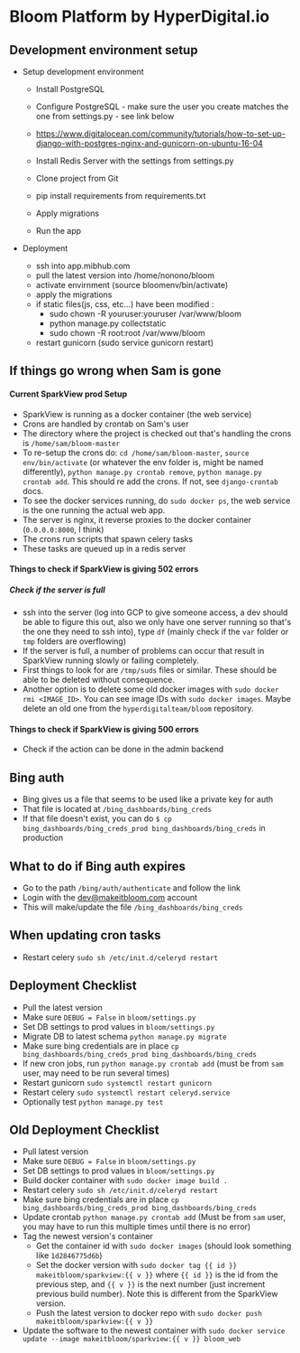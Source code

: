 # Bloom Platform by HyperDigital.io


## Development environment setup

- Setup development environment

  - Install PostgreSQL
  - Configure PostgreSQL - make sure the user you create matches the one from settings.py - see link below

  - https://www.digitalocean.com/community/tutorials/how-to-set-up-django-with-postgres-nginx-and-gunicorn-on-ubuntu-16-04
  - Install Redis Server with the settings from settings.py
  - Clone project from Git
  - pip install requirements from requirements.txt
  - Apply migrations
  - Run the app

- Deployment
  - ssh into app.mibhub.com
  - pull the latest version into /home/nonono/bloom
  - activate envirnment (source bloomenv/bin/activate)
  - apply the migrations
  - if static files(js, css, etc...) have been modified :
    - sudo chown -R youruser:youruser /var/www/bloom
    - python manage.py collectstatic
    - sudo chown -R root:root /var/www/bloom
  - restart gunicorn (sudo service gunicorn restart)

## If things go wrong when Sam is gone


#### Current SparkView prod Setup
 - SparkView is running as a docker container (the web service)
 - Crons are handled by crontab on Sam's user
 - The directory where the project is checked out that's handling the crons is `/home/sam/bloom-master`
 - To re-setup the crons do: `cd /home/sam/bloom-master`, `source env/bin/activate` (or whatever the env folder is, might be named differently), `python manage.py crontab remove`, `python manage.py crontab add`. This should re add the crons. If not, see `django-crontab` docs.
 - To see the docker services running, do `sudo docker ps`, the web service is the one running the actual web app.
 - The server is nginx, it reverse proxies to the docker container (`0.0.0.0:8000`, I think)
 - The crons run scripts that spawn celery tasks
 - These tasks are queued up in a redis server
 
 
#### Things to check if SparkView is giving 502 errors
 ##### Check if the server is full
  - ssh into the server (log into GCP to give someone access, a dev should be able to figure this out, also we only have one server running so that's the one they need to ssh into), type `df` (mainly check if the `var` folder or `tmp` folders are overflowing)
  - If the server is full, a number of problems can occur that result in SparkView running slowly or failing completely.
  - First things to look for are `/tmp/suds` files or similar. These should be able to be deleted without consequence.
  - Another option is to delete some old docker images with  `sudo docker rmi <IMAGE_ID>`. You can see image IDs with `sudo docker images`. Maybe delete an old one from the `hyperdigitalteam/bloom` repository.


#### Things to check if SparkView is giving 500 errors
 - Check if the action can be done in the admin backend
 
 
## Bing auth
 - Bing gives us a file that seems to be used like a private key for auth
 - That file is located at `/bing_dashboards/bing_creds`
 - If that file doesn't exist, you can do `$ cp bing_dashboards/bing_creds_prod bing_dashboards/bing_creds` in production
 
 
## What to do if Bing auth expires
 - Go to the path `/bing/auth/authenticate` and follow the link
 - Login with the dev@makeitbloom.com account
 - This will make/update the file `/bing_dashboards/bing_creds`
 
 
##  When updating cron tasks
 - Restart celery `sudo sh /etc/init.d/celeryd restart`
 
## Deployment Checklist
 - Pull the latest version
 - Make sure `DEBUG = False` in `bloom/settings.py`
 - Set DB settings to prod values in `bloom/settings.py` 
 - Migrate DB to latest schema `python manage.py migrate`
 - Make sure bing credentials are in place `cp bing_dashboards/bing_creds_prod bing_dashboards/bing_creds`
 - If new cron jobs, run `python manage.py crontab add` (must be from `sam` user, may need to be run several times)
 - Restart gunicorn `sudo systemctl restart gunicorn`
 - Restart celery `sudo systemctl restart celeryd.service`
 - Optionally test `python manage.py test`
 
## Old Deployment Checklist

 - Pull latest version
 - Make sure `DEBUG = False` in `bloom/settings.py`
 - Set DB settings to prod values in `bloom/settings.py`
 - Build docker container with `sudo docker image build .`
 - Restart celery `sudo sh /etc/init.d/celeryd restart`
 - Make sure bing credentials are in place `cp bing_dashboards/bing_creds_prod bing_dashboards/bing_creds`
 - Update crontab `python manage.py crontab add` (Must be from `sam` user, you may have to run this multiple times until there is no error)
 - Tag the newest version's container
   * Get the container id with `sudo docker images` (should look something like `1d2846775d6b`)
   * Set the docker version with `sudo docker tag {{ id }} makeitbloom/sparkview:{{ v }}` where `{{ id }}` is the id from the previous step, and `{{ v }}` is the next number (just increment previous build number). Note this is different from the SparkView version.
   * Push the latest version to docker repo with `sudo docker push makeitbloom/sparkview:{{ v }}`
 - Update the software to the newest container with `sudo docker service update --image makeitbloom/sparkview:{{ v }} bloom_web`